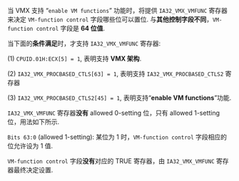 
当 VMX 支持 “`enable VM functions`” 功能时，将提供 `IA32_VMX_VMFUNC` 寄存器来决定 `VM-function control` 字段哪些位可以置位. 与**其他控制字段不同**，`VM-function control` 字段是 **64 位值**. 

当下面的**条件满足**时，才支持 `IA32_VMX_VMFUNC` 寄存器: 

(1) `CPUID.01H:ECX[5] = 1`, 表明支持 **VMX 架构**. 

(2) `IA32_VMX_PROCBASED_CTLS[63] = 1`, 表明支持 `IA32_VMX_PROCBASED_CTLS2` 寄存器

(3) `IA32_VMX_PROCBASED_CTLS2[45] = 1`, 表明支持“**enable VM functions**”功能. 

`IA32_VMX_VMFUNC` 寄存器**没有** allowed 0-setting 位，只有 allowed 1-setting 位，用法如下所示. 

`Bits 63:0` (allowed 1-setting): 某位为 1 时，`VM-function control` 字段相应的位允许设为 1 值. 

`VM-function control` 字段**没有**对应的 TRUE 寄存器，由 `IA32_VMX_VMFUNC` 寄存器最终决定设置.